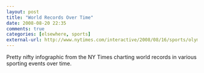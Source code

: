 ```yaml
---
layout: post  
title: "World Records Over Time"  
date: 2008-08-20 22:35  
comments: true  
categories: [elsewhere, sports]
external-url: http://www.nytimes.com/interactive/2008/08/16/sports/olympics/20080816_world_records.html
---
```


Pretty nifty infographic from the NY Times charting world records in various sporting events over time.
